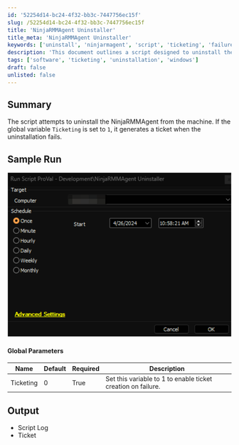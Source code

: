 ```yaml
---
id: '52254d14-bc24-4f32-bb3c-7447756ec15f'
slug: /52254d14-bc24-4f32-bb3c-7447756ec15f
title: 'NinjaRMMAgent Uninstaller'
title_meta: 'NinjaRMMAgent Uninstaller'
keywords: ['uninstall', 'ninjarmagent', 'script', 'ticketing', 'failure']
description: 'This document outlines a script designed to uninstall the NinjaRMMAgent from a machine. It includes a global parameter for ticketing, which, when enabled, generates a support ticket if the uninstallation process fails. The document also provides a summary of the script functionality and sample run output.'
tags: ['software', 'ticketing', 'uninstallation', 'windows']
draft: false
unlisted: false
---
```


## Summary

The script attempts to uninstall the NinjaRMMAgent from the machine. If the global variable `Ticketing` is set to `1`, it generates a ticket when the uninstallation fails.

## Sample Run

![Sample Run](../../../static/img/docs/52254d14-bc24-4f32-bb3c-7447756ec15f/image_1.png)

#### Global Parameters

| Name      | Default | Required | Description                                              |
|-----------|---------|----------|----------------------------------------------------------|
| Ticketing | 0       | True     | Set this variable to 1 to enable ticket creation on failure. |

## Output

- Script Log
- Ticket

